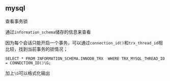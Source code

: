 ## mysql

查看事务锁

通过`information_schema`储存的信息来查看

因为每个会话只能开启一个事务，可以通过`connection_id()`和`trx_thread_id`相比较，找到当前事务的锁情况；



```
SELECT * FROM INFORMATION_SCHEMA.INNODB_TRX  WHERE TRX_MYSQL_THREAD_ID = CONNECTION_ID()\G;
```

加上`\G`可以格式化输出